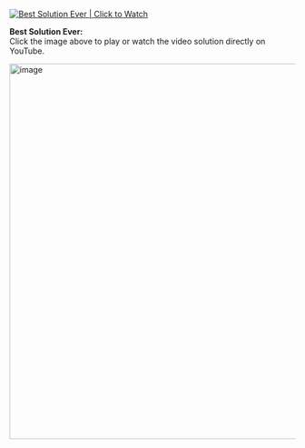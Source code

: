 [![Best Solution Ever | Click to Watch](https://img.youtube.com/vi/V8lpOgP_5fk/0.jpg)](https://www.youtube.com/watch?v=V8lpOgP_5fk&t=43s)

**Best Solution Ever:**  
Click the image above to play or watch the video solution directly on YouTube.


<img width="789" height="661" alt="image" src="https://github.com/user-attachments/assets/94d747ac-b044-460d-8c10-e2826d22d2b6" />
